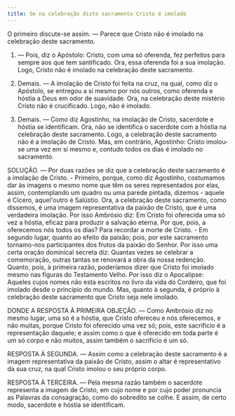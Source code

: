 ```yaml
---
title: Se na celebração diste sacramento Cristo é imolado
---
```


O primeiro discute-se assim. — Parece que Cristo não é imolado na celebração deste sacramento.  

1. — Pois, diz o Apóstolo: Cristo, com uma só oferenda, fez perfeitos para sempre aos que tem santificado. Ora, essa oferenda foi a sua imolação. Logo, Cristo não é imolado na celebração deste sacramento.  

2. Demais. — A imolação de Cristo foi feita na cruz, na qual, como diz o Apóstolo, se entregou a si mesmo por nós outros, como oferenda e hóstia a Deus em odor de suavidade. Ora, na celebração deste mistério Cristo não é crucificado. Logo, não é imolado.  

3. Demais. — Como diz Agostinho, na imolação de Cristo, sacerdote e hóstia se identificam. Ora, não se identifica o sacerdote com a hóstia na celebração deste sacramento. Logo, a celebração deste sacramento não é a imolação de Cristo.  Mas, em contrário, Agostinho: Cristo imolou-se uma vez em si mesmo e, contudo todos os dias é imolado no sacramento.  

SOLUÇÃO. — Por duas razões se diz que a celebração deste sacramento é a imolação de Cristo. - Primeiro, porque, como diz Agostinho, costumamos dar às imagens o mesmo nome que têm os seres representados por elas, assim, contemplando um quadro ou uma parede pintada, dizemos - aquele é Cícero, aquel'outro é Salústio. Ora, a celebração deste sacramento, como dissemos, é uma imagem representativa da paixão de Cristo, que é uma verdadeira imolação. Por isso Ambrósio diz: Em Cristo foi oferecida uma só vez a hóstia, eficaz para produzir a salvação eterna. Por que, pois, a oferecemos nós todos os dias? Para recordar a morte de Cristo. - Em segundo lugar, quanto ao efeito da paixão; pois, por este sacramento tornamo-nos participantes dos frutos da paixão do Senhor. Por isso uma certa oração dominical secreta diz: Quantas vezes se celebrar a comemoração, outras tantas se renovará a obra da nossa redenção. Quanto, pois, à primeira razão, poderíamos dizer que Cristo foi imolado mesmo nas figuras do Testamento Velho. Por isso diz o Apocalipse: Aqueles cujos nomes não esta escritos no livro da vida do Cordeiro, que foi imolado desde o princípio do mundo. Mas, quanto à segunda, é próprio à celebração deste sacramento que Cristo seja nele imolado.  

DONDE A RESPOSTA À PRIMEIRA OBJEÇÃO. — Como Ambrósio diz no mesmo lugar, uma só é a hóstia, que Cristo ofereceu e nós oferecemos, e não muitas, porque Cristo foi oferecido uma vez só; pois, este sacrifício é a representação daquele; e assim como o que é oferecido em toda parte é um só corpo e não muitos, assim também o sacrifício é um só.  

RESPOSTA À SEGUNDA. — Assim como a celebração deste sacramento é a imagem representativa da paixão de Cristo, assim o altar é representativo da sua cruz, na qual Cristo imolou o seu próprio corpo.  

RESPOSTA À TERCEIRA. — Pela mesma razão também o sacerdote representa a imagem de Cristo, em cujo nome e por cujo poder pronuncia as Palavras da consagração, como do sobredito se colhe. E assim, de certo modo, sacerdote e hóstia se identificam.